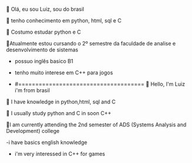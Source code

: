 👋 Olá, eu sou Luiz, sou do brasil

👀 tenho conhecimento em python, html, sql e C

🌱 Costumo estudar python e C

📝Atualmente estou cursando o 2º semestre da faculdade de analise e
desenvolvimento de sistemas

- possuo inglês basico B1

- tenho  muito interese em C++ para jogos

- #=====================================
👋 Hello, I'm Luiz i'm from brasil

👀 I have knowledge in python,html, sql and C

🌱 I usually study python and C in soon C++

📝I am currently attending the 2nd semester of ADS
(Systems Analysis and Development) college

-i have basics english knowledge

- i'm very interessed in C++ for games
